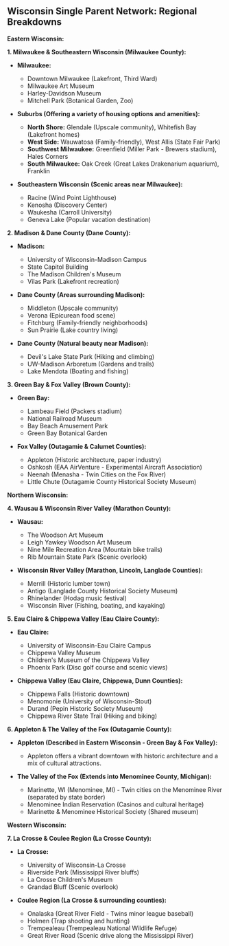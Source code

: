 ## Wisconsin Single Parent Network: Regional Breakdowns

**Eastern Wisconsin:**

**1. Milwaukee & Southeastern Wisconsin (Milwaukee County):**

- **Milwaukee:**

  - Downtown Milwaukee (Lakefront, Third Ward)
  - Milwaukee Art Museum
  - Harley-Davidson Museum
  - Mitchell Park (Botanical Garden, Zoo)

- **Suburbs (Offering a variety of housing options and amenities):**

  - **North Shore:** Glendale (Upscale community), Whitefish Bay (Lakefront homes)
  - **West Side:** Wauwatosa (Family-friendly), West Allis (State Fair Park)
  - **Southwest Milwaukee:** Greenfield (Miller Park - Brewers stadium), Hales Corners
  - **South Milwaukee:** Oak Creek (Great Lakes Drakenarium aquarium), Franklin

- **Southeastern Wisconsin (Scenic areas near Milwaukee):**
  - Racine (Wind Point Lighthouse)
  - Kenosha (Discovery Center)
  - Waukesha (Carroll University)
  - Geneva Lake (Popular vacation destination)

**2. Madison & Dane County (Dane County):**

- **Madison:**

  - University of Wisconsin-Madison Campus
  - State Capitol Building
  - The Madison Children's Museum
  - Vilas Park (Lakefront recreation)

- **Dane County (Areas surrounding Madison):**

  - Middleton (Upscale community)
  - Verona (Epicurean food scene)
  - Fitchburg (Family-friendly neighborhoods)
  - Sun Prairie (Lake country living)

- **Dane County (Natural beauty near Madison):**
  - Devil's Lake State Park (Hiking and climbing)
  - UW-Madison Arboretum (Gardens and trails)
  - Lake Mendota (Boating and fishing)

**3. Green Bay & Fox Valley (Brown County):**

- **Green Bay:**

  - Lambeau Field (Packers stadium)
  - National Railroad Museum
  - Bay Beach Amusement Park
  - Green Bay Botanical Garden

- **Fox Valley (Outagamie & Calumet Counties):**
  - Appleton (Historic architecture, paper industry)
  - Oshkosh (EAA AirVenture - Experimental Aircraft Association)
  - Neenah (Menasha - Twin Cities on the Fox River)
  - Little Chute (Outagamie County Historical Society Museum)

**Northern Wisconsin:**

**4. Wausau & Wisconsin River Valley (Marathon County):**

- **Wausau:**

  - The Woodson Art Museum
  - Leigh Yawkey Woodson Art Museum
  - Nine Mile Recreation Area (Mountain bike trails)
  - Rib Mountain State Park (Scenic overlook)

- **Wisconsin River Valley (Marathon, Lincoln, Langlade Counties):**
  - Merrill (Historic lumber town)
  - Antigo (Langlade County Historical Society Museum)
  - Rhinelander (Hodag music festival)
  - Wisconsin River (Fishing, boating, and kayaking)

**5. Eau Claire & Chippewa Valley (Eau Claire County):**

- **Eau Claire:**

  - University of Wisconsin-Eau Claire Campus
  - Chippewa Valley Museum
  - Children's Museum of the Chippewa Valley
  - Phoenix Park (Disc golf course and scenic views)

- **Chippewa Valley (Eau Claire, Chippewa, Dunn Counties):**
  - Chippewa Falls (Historic downtown)
  - Menomonie (University of Wisconsin-Stout)
  - Durand (Pepin Historic Society Museum)
  - Chippewa River State Trail (Hiking and biking)

**6. Appleton & The Valley of the Fox (Outagamie County):**

- **Appleton (Described in Eastern Wisconsin - Green Bay & Fox Valley):**

  - Appleton offers a vibrant downtown with historic architecture and a mix of cultural attractions.

- **The Valley of the Fox (Extends into Menominee County, Michigan):**
  - Marinette, WI (Menominee, MI) - Twin cities on the Menominee River (separated by state border)
  - Menominee Indian Reservation (Casinos and cultural heritage)
  - Marinette & Menominee Historical Society (Shared museum)

**Western Wisconsin:**

**7. La Crosse & Coulee Region (La Crosse County):**

- **La Crosse:**

  - University of Wisconsin-La Crosse
  - Riverside Park (Mississippi River bluffs)
  - La Crosse Children's Museum
  - Grandad Bluff (Scenic overlook)

- **Coulee Region (La Crosse & surrounding counties):**
  - Onalaska (Great River Field - Twins minor league baseball)
  - Holmen (Trap shooting and hunting)
  - Trempealeau (Trempealeau National Wildlife Refuge)
  - Great River Road (Scenic drive along the Mississippi River)

